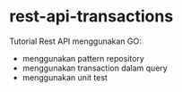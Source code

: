 # rest-api-transactions

Tutorial Rest API menggunakan GO:
- menggunakan pattern repository
- menggunakan transaction dalam query
- menggunakan unit test
